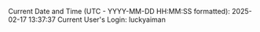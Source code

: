 Current Date and Time (UTC - YYYY-MM-DD HH:MM:SS formatted): 2025-02-17 13:37:37
Current User's Login: luckyaiman
